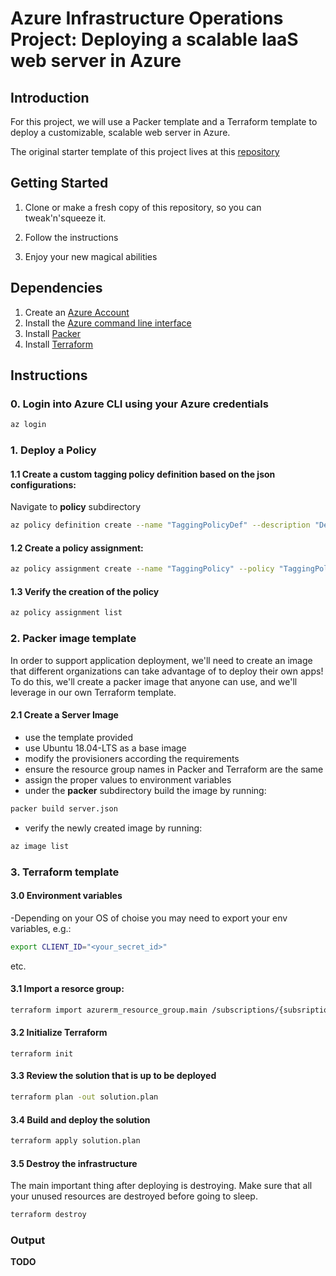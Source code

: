 # Azure Infrastructure Operations Project: Deploying a scalable IaaS web server in Azure

## Introduction

For this project, we will use a Packer template and a Terraform template to deploy a customizable, scalable web server in Azure.

The original starter template of this project lives at this [repository](https://github.com/udacity/nd082-Azure-Cloud-DevOps-Starter-Code)

## Getting Started
1. Clone or make a fresh copy of this repository, so you can tweak'n'squeeze it.

2. Follow the instructions

3. Enjoy your new magical abilities

## Dependencies
1. Create an [Azure Account](https://portal.azure.com) 
2. Install the [Azure command line interface](https://docs.microsoft.com/en-us/cli/azure/install-azure-cli?view=azure-cli-latest)
3. Install [Packer](https://www.packer.io/downloads)
4. Install [Terraform](https://www.terraform.io/downloads.html)

## Instructions

### 0. Login into Azure CLI using your Azure credentials

```bash
az login
```

### 1. Deploy a Policy

#### 1.1 Create a custom tagging policy definition based on the json configurations:

Navigate to **policy** subdirectory

```bash
az policy definition create --name "TaggingPolicyDef" --description "Deny all not idexed resources" --display-name "Deny if not taggd" --mode "Indexed" --rules ./tag_policy_rules.json
```

#### 1.2 Create a policy assignment:

```bash
az policy assignment create --name "TaggingPolicy" --policy "TaggingPolicyDef" --display-name "Assignment of policy Deny if not tagged" --description "Assignment of denying non tagged indexed resources"
```


#### 1.3 Verify the creation of the policy

```bash
az policy assignment list
```

### 2. Packer image template
In order to support application deployment, we'll need to create an image that different organizations can take advantage of to deploy their own apps! To do this, we'll create a packer image that anyone can use, and we'll leverage in our own Terraform template.

#### 2.1 Create a Server Image
- use the template provided
- use Ubuntu 18.04-LTS as a base image
- modify the provisioners according the requirements
- ensure the resource group names 
in Packer and Terraform  are the same
- assign the proper values to environment variables
- under the **packer** subdirectory build the image by running:

```bash
packer build server.json
```

- verify the newly created image by running:

```bash
az image list
```

### 3. Terraform template

#### 3.0 Environment variables
-Depending on your OS of choise you may need to export your env variables, e.g.:


```bash
export CLIENT_ID="<your_secret_id>"
```
etc.

#### 3.1 Import a resorce group:
```bash
terraform import azurerm_resource_group.main /subscriptions/{subsriptionId}/resourceGroups/{resourceGroupName}
```

#### 3.2 Initialize Terraform
```bast
terraform init
```

#### 3.3 Review the solution that is up to be deployed
```bash
terraform plan -out solution.plan
```

#### 3.4 Build and deploy the solution
```bash
terraform apply solution.plan
```

#### 3.5 Destroy the infrastructure
The main important thing after deploying is destroying.
Make sure that all your unused resources are destroyed before going to sleep.
```bash
terraform destroy
```

### Output
**TODO**

